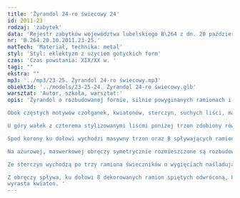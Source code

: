 ```yaml
---
title: 'Żyrandol 24-ro świecowy 24'
id: 2011-23
rodzaj: 'zabytek'
data: 'Rejestr zabytków województwa lubelskiego B\264 z dn. 20 października 2011 r.'
nr: 'B.264.20.10.2011.23-25.'
matTech: 'Materiał, technika: metal'
styl: 'Styl: eklektyzm z użyciem gotyckich form'
czas: 'Czas powstania: XIX/XX w. '
tagi: ""
ekstra: ""
mp3: '../mp3/23-25. Żyrandol 24-ro świecowy.mp3'
obiekt3d: '../models/23-25-24. Żyrandol 24-ro świecowy.glb'
warsztat: 'Autor, szkoła, warsztat:'
opis: 'Żyrandol o rozbudowanej formie, silnie powyginanych ramionach i obfitej dekoracji z przewagą elementów gotyckich. 

Obok częstych motywów czołganek, kwiatonów, sterczyn, suchych liści, maswerków występują dwie korony. 

U góry wałek z czterema stylizowanymi liśćmi poniżej trzon zdobiony również motywem suchych liści akantu opar­tych na dwóch pierścieniach, pod nimi 8-mioboczna korona z profilowaną otoką i stylizowanymi motywami roślinnymi.

Spod korony ku dołowi wychodzi masywny trzon oraz 8 spływających ramion zdobionych żabkami połączonych w po­łowie wysokości żyrandola obręczą. 

Na ażurowej, maswerkowej obręczy symetrycznie rozmieszczone są rozbudowane sterczyny z kwiatonami. 

Ze sterczyn wychodzą po trzy ramiona świeczników o wygięciach naśladujących wić roś­linną. Profitki świec w formie pąków. 

Z obręczy spływa, ku dołowi 8 dekorowanych ramion spiętych odwróconą, 8-mioboczną koroną zdobioną motywami roślinnymi. Z korony
wyrasta kwiaton. '
---
```





